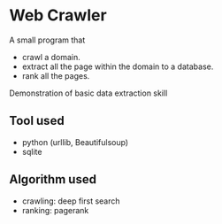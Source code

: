 # Web Crawler 
A small program that
- crawl a domain.
- extract all the page within the domain to a database. 
- rank all the pages.

Demonstration of basic data extraction skill
   
## Tool used
- python (urllib, Beautifulsoup)
- sqlite

## Algorithm used
- crawling: deep first search
- ranking: pagerank
